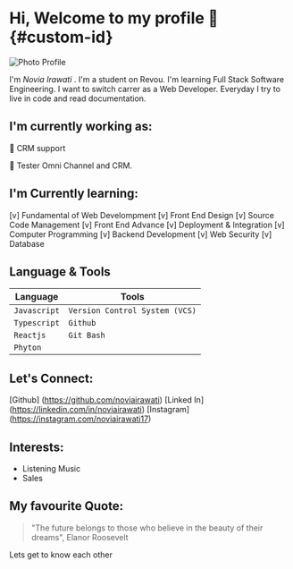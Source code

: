 # Hi, Welcome to my profile 👋 {#custom-id}

![Photo Profile](profile.JPG)

I'm _Novia Irawati_ . I'm a student on Revou. I'm learning Full Stack Software Engineering. I want to switch carrer as a Web Developer. Everyday I try to live in code and read documentation.

## I'm currently working as:
🚀 CRM support

🚀 Tester Omni Channel and CRM.

## I'm Currently learning:
[v] Fundamental of Web Develompment
[v] Front End Design
[v] Source Code Management
[v] Front End Advance
[v] Deployment & Integration
[v] Computer Programming
[v] Backend Development
[v] Web Security
[v] Database


## Language & Tools
| Language | Tools |
| ----------- | ----------- |
| `Javascript` | `Version Control System (VCS)` |
| `Typescript` | `Github` |
| `Reactjs` |`Git Bash`  |
| `Phyton` |  |



 ## Let's Connect:
[Github] (https://github.com/noviairawati)
[Linked In] (https://linkedin.com/in/noviairawati)
[Instagram] (https://instagram.com/noviairawati17)

## Interests:
- Listening Music
- Sales

## My favourite Quote:
> "The future belongs to those who believe in the beauty of their dreams", Elanor Roosevelt

Lets get to know each other